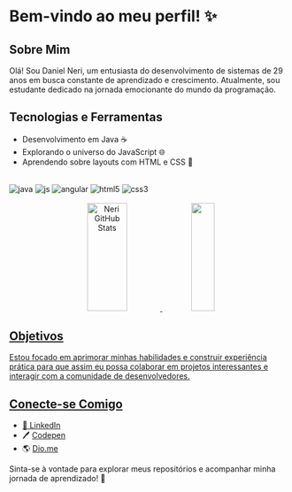 # Bem-vindo ao meu perfil! ✨

## Sobre Mim
Olá! Sou Daniel Neri, um entusiasta do desenvolvimento de sistemas de 29 anos em busca constante de aprendizado e crescimento. Atualmente, sou estudante dedicado na jornada emocionante do mundo da programação.

## Tecnologias e Ferramentas
- Desenvolvimento em Java ☕️ 
- Explorando o universo do JavaScript 🌐
- Aprendendo sobre layouts com HTML e CSS 🎨
<div style="display: inline_block"><br/>
  <img align="center" alt="java" src="https://img.shields.io/badge/Java-ED8B00?style=for-the-badge&logo=openjdk&logoColor=white" />
  <img align="center" alt="js" src="https://img.shields.io/badge/JavaScript-F7DF1E?style=for-the-badge&logo=javascript&logoColor=black" />
  <img align="center" alt="angular" src="https://img.shields.io/badge/AngularJS-E23237?style=for-the-badge&logo=angularjs&logoColor=white" />
  <img align="center" alt="html5" src="https://img.shields.io/badge/HTML-239120?style=for-the-badge&logo=html5&logoColor=white" />
  <img align="center" alt="css3" src="https://img.shields.io/badge/CSS3-1572B6?style=for-the-badge&logo=css3&logoColor=white" />
</div><br/>

<div align="center">
  <a href="https://github.com/Neri-prog">
  <img width="38%" height="195px"src="https://github-readme-stats.vercel.app/api?username=Neri-prog&show_icons=true&count_private=true&hide_border=true&title_color=abdbe3&icon_color=abdbe3&text_color=c9d1d9&bg_color=0d1117" alt="Neri GitHub Stats"/>
  <img width="29%" height="195px" src="https://github-readme-stats.vercel.app/api/top-langs/?username=Neri-prog&layout=compact&hide_border=true&title_color=abdbe3&text_color=abdbe3&bg_color=0d1117"/>
</div>


## Objetivos
Estou focado em aprimorar minhas habilidades e construir experiência prática para que assim eu possa colaborar em projetos interessantes e interagir com a comunidade de desenvolvedores.

## Conecte-se Comigo

- 💼 [LinkedIn](https://www.linkedin.com/in/daniel-neri-11a855101/)
- 🖊️ [Codepen](https://codepen.io/Neri-prog)
- 🌎 [Dio.me](https://www.dio.me/users/daniel_neri_sp)
 
Sinta-se à vontade para explorar meus repositórios e acompanhar minha jornada de aprendizado! 🚀
